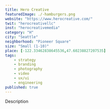 ```yaml
---
title: Hero Creative
featuredImage: ./-hamburgers.png
website: "https://www.herocreative.com/"
twit: "herocreativellc"
inst: "herocreativemedia"
category: "H"
city: "Seattle"
neighborhood: "Pioneer Square"
size: "Small (1-10)"
place: [-122.33462838645536,47.60238827207535]
tags:
    - strategy
    - branding
    - photography
    - video
    - ux/ui
    - engineering
published: true
---
```


Description
